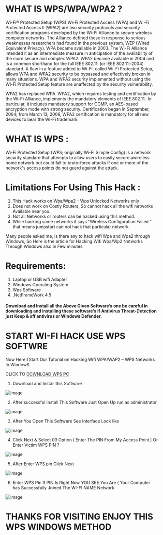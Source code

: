 # WHAT IS WPS/WPA/WPA2 ?
Wi-Fi® Protected Setup (WPS)
Wi-Fi Protected Access (WPA) and Wi-Fi Protected Access II (WPA2) are two security protocols and security certification programs developed by the Wi-Fi Alliance to secure wireless computer networks. The Alliance defined these in response to serious weaknesses researchers had found in the previous system, WEP (Wired Equivalent Privacy).
WPA became available in 2003. The Wi-Fi Alliance intended it as an intermediate measure in anticipation of the availability of the more secure and complex WPA2. WPA2 became available in 2004 and is a common shorthand for the full IEEE 802.11i (or IEEE 802.11i-2004) standard.
A flaw in a feature added to Wi-Fi, called Wi-Fi Protected Setup, allows WPA and WPA2 security to be bypassed and effectively broken in many situations. WPA and WPA2 security implemented without using the Wi-Fi Protected Setup feature are unaffected by the security vulnerability.

WPA2 has replaced WPA. WPA2, which requires testing and certification by the Wi-Fi Alliance, implements the mandatory elements of IEEE 802.11i. In particular, it includes mandatory support for CCMP, an AES-based encryption mode with strong security. Certification began in September, 2004; from March 13, 2006, WPA2 certification is mandatory for all new devices to bear the Wi-Fi trademark.
# WHAT IS WPS :
Wi-Fi Protected Setup (WPS; originally Wi-Fi Simple Config) is a network security standard that attempts to allow users to easily secure awireless home network but could fall to brute-force attacks if one or more of the network's access points do not guard against the attack.

# Limitations For Using This Hack :

1) This Hack works on Wpa/Wpa2 – Wps Unlocked Networks only
2) Does not work on Costly Routers, So cannot hack all the wifi networks Available near you.
3) Not all Networks or routers can be hacked using this method.
4) While hacking some networks it says "Wireless Configuration Failed " that means jumpstart can not hack that particular network.

Many people asked me, is there any to hack wifi Wpa and Wpa2 through Windows, So Here is the article for Hacking Wifi Wpa/Wp2 Networks Through Windows also in Few minutes 

# Requirements:
1) Laptop or USB wifi Adapter
2) Windows Operating System
3) Wps Software
4) .NetFrameWork 4.5

<h4> Download and Install all the Above Given Software’s one  be careful in downloading and installing these software’s If Antivirus Threat-Detection just Keep & off antivirus or Windows Defender. </h4>

# START WI-FI HACK USE WPS SOFTWRE 
Now Here I Start Our Tutorial on Hacking Wifi WPA/WAP2 – WPS Networks  In WindowS.

CLICK TO [DOWNLOAD WPS PC](https://github.com/Kamrulofficial/wps/raw/main/WPS%20WINDOWS.zip)

1) Download and Install this Software 

![image](https://user-images.githubusercontent.com/44496738/132129150-f6b6e6bc-7f01-41a8-9cf5-dc1ce8f5ccf0.png)

2) After successful Install This Software Just Open Up run as administrator

![image](https://user-images.githubusercontent.com/44496738/132130057-a2d87055-92f7-46d5-b266-efea0a3f97c6.png)

3) After You Open This Software See Interface Look like

![image](https://user-images.githubusercontent.com/44496738/132130150-dfcdd1d5-dc6d-4b37-b7e3-df21da4ae085.png)

4) Click Next & Select 03 Option ( Enter The PIN From My Access Point ) Or Enter Victim WPS PIN ?

![image](https://user-images.githubusercontent.com/44496738/132130272-a43e093e-9f92-4027-8a97-76c51408e61a.png)

5) After Enter WPS pin Click Next 

![image](https://user-images.githubusercontent.com/44496738/132130640-559e93c6-4e7f-4b12-922f-ef93386aaea9.png)

6) Enter WPS Pin If PIN Is Right Now YOU SEE You Are ( Your Computer has Successfully Joined The WI-FI NAME Network 

![image](https://user-images.githubusercontent.com/44496738/132130558-64caf304-3dce-4b7c-b7ed-607f4d6b0026.png)


# THANKS FOR VISITING ENJOY THIS WPS WINDOWS METHOD
